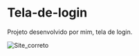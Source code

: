 # Tela-de-login

Projeto desenvolvido por mim, tela de login. 

![Site_correto](https://user-images.githubusercontent.com/113397367/203149028-95b27eb4-7483-4ba0-b9da-63104b80b9be.gif)

